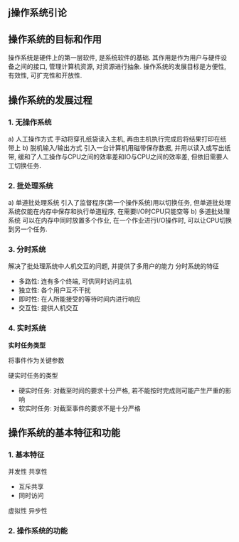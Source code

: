 ## j操作系统引论
## 操作系统的目标和作用
操作系统是硬件上的第一层软件, 是系统软件的基础. 其作用是作为用户与硬件设备之间的接口, 管理计算机资源, 对资源进行抽象. 操作系统的发展目标是方便性, 有效性, 可扩充性和开放性.

## 操作系统的发展过程
### 1. 无操作系统
a) 人工操作方式
手动将穿孔纸袋读入主机, 再由主机执行完成后将结果打印在纸带上
b) 脱机输入/输出方式
引入一台计算机用磁带保存数据, 并用以读入或写出纸带, 缓和了人工操作与CPU之间的效率差和IO与CPU之间的效率差, 但依旧需要人工切换任务.
### 2. 批处理系统
a) 单道批处理系统
引入了监督程序(第一个操作系统)用以切换任务, 但单道批处理系统仅能在内存中保存和执行单道程序, 在需要I/O时CPU只能空等
b) 多道批处理系统
可以在内存中同时放置多个作业, 在一个作业进行I/O操作时, 可以让CPU切换到另一个任务.
### 3. 分时系统
解决了批处理系统中人机交互的问题, 并提供了多用户的能力
分时系统的特征
* 多路性: 连有多个终端, 可供同时访问主机
* 独立性: 各个用户互不干扰
* 即时性: 在人所能接受的等待时间内进行响应
* 交互性: 提供人机交互


### 4. 实时系统

**实时任务类型**

将事件作为关键参数

硬实时任务的类型
* 硬实时任务: 对截至时间的要求十分严格, 若不能按时完成则可能产生严重的影响
* 软实时任务: 对截至事件的要求不是十分严格

## 操作系统的基本特征和功能
### 1. 基本特征
并发性
共享性
* 互斥共享
* 同时访问

虚拟性
异步性

### 2. 操作系统的功能